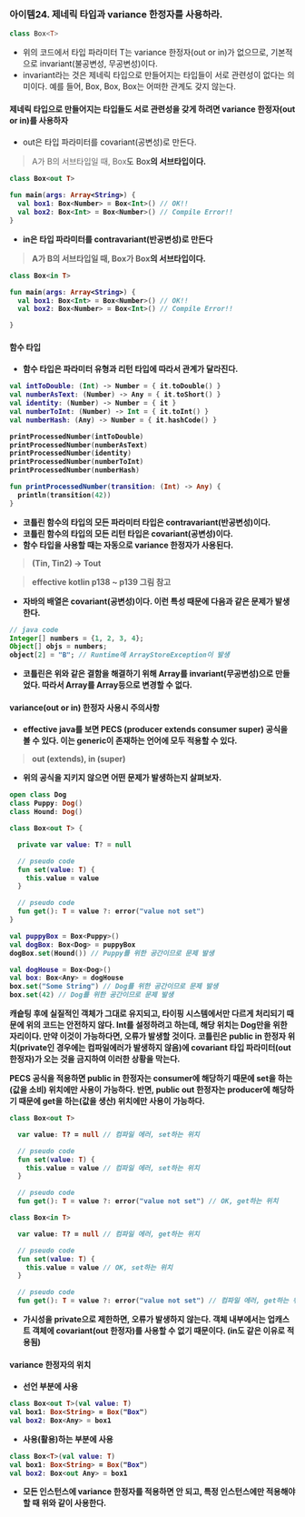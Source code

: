 ### 아이템24. 제네릭 타입과 variance 한정자를 사용하라.

```kotlin
class Box<T>
```
- 위의 코드에서 타입 파라미터 T는 variance 한정자(out or in)가 없으므로, 기본적으로 invariant(불공변성, 무공변성)이다.
- invariant라는 것은 제네릭 타입으로 만들어지는 타입들이 서로 관련성이 없다는 의미이다. 예를 들어, Box<Int>, Box<Number>, Box<Any>는 어떠한 관계도 갖지 않는다.


#### 제네릭 타입으로 만들어지는 타입들도 서로 관련성을 갖게 하려면 variance 한정자(out or in)를 사용하자
- out은 타입 파라미터를 covariant(공변성)로 만든다.
> A가 B의 서브타입일 때, Box<A>도 Box<B>의 서브타입이다.

```kotlin
class Box<out T>

fun main(args: Array<String>) {
  val box1: Box<Number> = Box<Int>() // OK!!
  val box2: Box<Int> = Box<Number>() // Compile Error!!
}
```

- in은 타입 파라미터를 contravariant(반공변성)로 만든다
> A가 B의 서브타입일 때, Box<B>가 Box<A>의 서브타입이다.

```kotlin
class Box<in T>

fun main(args: Array<String>) {
  val box1: Box<Int> = Box<Number>() // OK!!
  val box2: Box<Number> = Box<Int>() // Compile Error!!

}
```

#### 함수 타입

- 함수 타입은 파라미터 유형과 리턴 타입에 따라서 관계가 달라진다.

```kotlin
val intToDouble: (Int) -> Number = { it.toDouble() }
val numberAsText: (Number) -> Any = { it.toShort() }
val identity: (Number) -> Number = { it }
val numberToInt: (Number) -> Int = { it.toInt() }
val numberHash: (Any) -> Number = { it.hashCode() }

printProcessedNumber(intToDouble)
printProcessedNumber(numberAsText)
printProcessedNumber(identity)
printProcessedNumber(numberToInt)
printProcessedNumber(numberHash)

fun printProcessedNumber(transition: (Int) -> Any) {
  println(transition(42))
}
```

- 코틀린 함수의 타입의 모든 파라미터 타입은 contravariant(반공변성)이다.
- 코틀린 함수의 타입의 모든 리턴 타입은 covariant(공변성)이다.
- 함수 타입을 사용할 때는 자동으로 variance 한정자가 사용된다.

> (Tin, Tin2) -> Tout

> effective kotlin p138 ~ p139 그림 참고

- 자바의 배열은 covariant(공변성)이다. 이런 특성 때문에 다음과 같은 문제가 발생한다.

```java
// java code
Integer[] numbers = {1, 2, 3, 4};
Object[] objs = numbers;
object[2] = "B"; // Runtime에 ArrayStoreException이 발생
```

- 코틀린은 위와 같은 결함을 해결하기 위해 Array를 invariant(무공변성)으로 만들었다. 따라서 Array<Int>를 Array<Any>등으로 변경할 수 없다.

#### variance(out or in) 한정자 사용시 주의사항

- effective java를 보면 PECS (producer extends consumer super) 공식을 볼 수 있다. 이는 generic이 존재하는 언어에 모두 적용할 수 있다.
> out (extends), in (super)

- 위의 공식을 지키지 않으면 어떤 문제가 발생하는지 살펴보자.

```kotlin
open class Dog
class Puppy: Dog()
class Hound: Dog()

class Box<out T> {

  private var value: T? = null

  // pseudo code
  fun set(value: T) {
    this.value = value
  }

  // pseudo code
  fun get(): T = value ?: error("value not set")
}

val puppyBox = Box<Puppy>()
val dogBox: Box<Dog> = puppyBox
dogBox.set(Hound()) // Puppy를 위한 공간이므로 문제 발생

val dogHouse = Box<Dog>()
val box: Box<Any> = dogHouse
box.set("Some String") // Dog를 위한 공간이므로 문제 발생
box.set(42) // Dog를 위한 공간이므로 문제 발생
```

캐슽팅 후에 실질적인 객체가 그대로 유지되고, 타이핑 시스템에서만 다르게 처리되기 때문에 위의 코드는 안전하지 않다.
Int를 설정하려고 하는데, 해당 위치는 Dog만을 위한 자리이다. 만약 이것이 가능하다면, 오류가 발생할 것이다.
코틀린은 public in 한정자 위치(private인 경우에는 컴파일에러가 발생하지 않음)에 covariant 타입 파라미터(out 한정자)가 오는 것을 금지하여 이러한 상황을 막는다.

**PECS 공식을 적용하면 public in 한정자는 consumer에 해당하기 때문에 set을 하는(값을 소비) 위치에만 사용이 가능하다. 반면, public out 한정자는 producer에 해당하기 때문에 get을 하는(값을 생산) 위치에만 사용이 가능하다.**

```kotlin
class Box<out T>

  var value: T? = null // 컴파일 에러, set하는 위치

  // pseudo code
  fun set(value: T) {
    this.value = value // 컴파일 에러, set하는 위치
  }

  // pseudo code
  fun get(): T = value ?: error("value not set") // OK, get하는 위치
```

```kotlin
class Box<in T>

  var value: T? = null // 컴파일 에러, get하는 위치

  // pseudo code
  fun set(value: T) {
    this.value = value // OK, set하는 위치
  }

  // pseudo code
  fun get(): T = value ?: error("value not set") // 컴파일 에러, get하는 위치
```

- 가시성을 private으로 제한하면, 오류가 발생하지 않는다. 객체 내부에서는 업캐스트 객체에 covariant(out 한정자)를 사용할 수 없기 때문이다. (in도 같은 이유로 적용됨)

#### variance 한정자의 위치

- 선언 부분에 사용

```kotlin
class Box<out T>(val value: T)
val box1: Box<String> = Box("Box")
val box2: Box<Any> = box1
```

- 사용(활용)하는 부분에 사용

```kotlin
class Box<T>(val value: T)
val box1: Box<String> = Box("Box")
val box2: Box<out Any> = box1
```

- 모든 인스턴스에 variance 한정자를 적용하면 안 되고, 특정 인스턴스에만 적용해야 할 때 위와 같이 사용한다.
